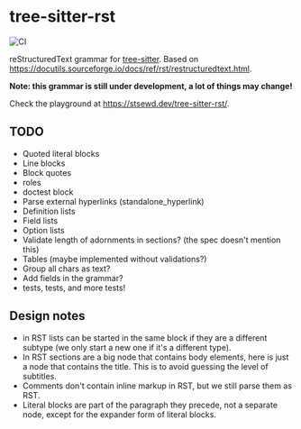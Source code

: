 # tree-sitter-rst

![CI](https://github.com/stsewd/tree-sitter-rst/workflows/CI/badge.svg)

reStructuredText grammar for [tree-sitter](https://tree-sitter.github.io/tree-sitter/).
Based on <https://docutils.sourceforge.io/docs/ref/rst/restructuredtext.html>.

**Note: this grammar is still under development, a lot of things may change!**

Check the playground at <https://stsewd.dev/tree-sitter-rst/>.

## TODO

- Quoted literal blocks
- Line blocks
- Block quotes
- roles
- doctest block
- Parse external hyperlinks (standalone_hyperlink)
- Definition lists
- Field lists
- Option lists
- Validate length of adornments in sections? (the spec doesn't mention this)
- Tables (maybe implemented without validations?)
- Group all chars as text?
- Add fields in the grammar?
- tests, tests, and more tests!

## Design notes

- in RST lists can be started in the same block if they are a different subtype
  (we only start a new one if it's a different type).
- In RST sections are a big node that contains body elements, here is just a node that contains the title.
  This is to avoid guessing the level of subtitles.
- Comments don't contain inline markup in RST, but we still parse them as RST.
- Literal blocks are part of the paragraph they precede, not a separate node,
  except for the expander form of literal blocks.
